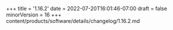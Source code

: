 +++
title = '1.16.2'
date = 2022-07-20T16:01:46-07:00
draft = false
minorVersion = 16
+++
content/products/software/details/changelog/1.16.2.md

